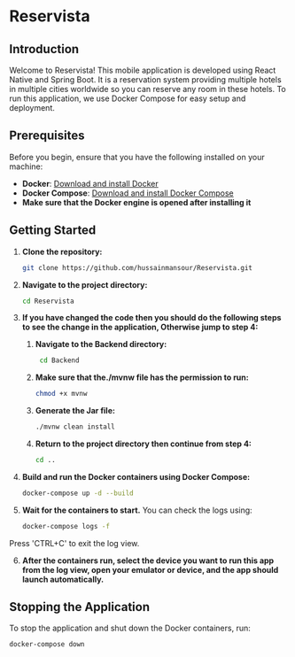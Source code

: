 # Reservista

## Introduction

Welcome to Reservista! This mobile application is developed using React Native and Spring Boot. It is a reservation system providing multiple hotels in multiple cities worldwide so you can reserve any room in these hotels. To run this application, we use Docker Compose for easy setup and deployment.

## Prerequisites

Before you begin, ensure that you have the following installed on your machine:

- **Docker**: [Download and install Docker](https://docs.docker.com/get-docker/)
- **Docker Compose**: [Download and install Docker Compose](https://docs.docker.com/compose/install/)
- **Make sure that the Docker engine is opened after installing it**

## Getting Started

1. **Clone the repository:**

   ```bash
   git clone https://github.com/hussainmansour/Reservista.git
   
2. **Navigate to the project directory:**

      ```bash
      cd Reservista

3. **If you have changed the code then you should do the following steps to see the change in the application, Otherwise jump to step 4:**
   
   1.  **Navigate to the Backend directory:**
      
       ```bash
        cd Backend

   2. **Make sure that the./mvnw file has the permission to run:**
        ```bash
        chmod +x mvnw
        
   3. **Generate the Jar file:**
      ```bash
      ./mvnw clean install

   4. **Return to the project directory then continue from step 4:**
      ```bash
      cd ..
      
      
4. **Build and run the Docker containers using Docker Compose:**

   ```bash
   docker-compose up -d --build

5. **Wait for the containers to start.** You can check the logs using:
   
   ```bash
   docker-compose logs -f
  Press 'CTRL+C' to exit the log view.

6. **After the containers run, select the device you want to run this app from the log view, open your emulator or device, and the app should launch automatically.**

## Stopping the Application

To stop the application and shut down the Docker containers, run:

   ```bash
   docker-compose down
